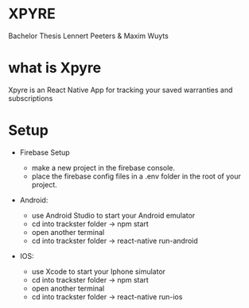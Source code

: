 # XPYRE
Bachelor Thesis 
Lennert Peeters & Maxim Wuyts

# what is Xpyre
Xpyre is an React Native App for tracking your saved warranties and subscriptions

# Setup
  
* Firebase Setup
  * make a new project in the firebase console.
  * place the firebase config files in a .env folder in the root of your project.

* Android: 
  * use Android Studio to start your Android emulator
  * cd into trackster folder -> npm start
  * open another terminal
  * cd into trackster folder -> react-native run-android
  
* IOS:
  * use Xcode to start your Iphone simulator
  * cd into trackster folder -> npm start
  * open another terminal
  * cd into trackster folder -> react-native run-ios


